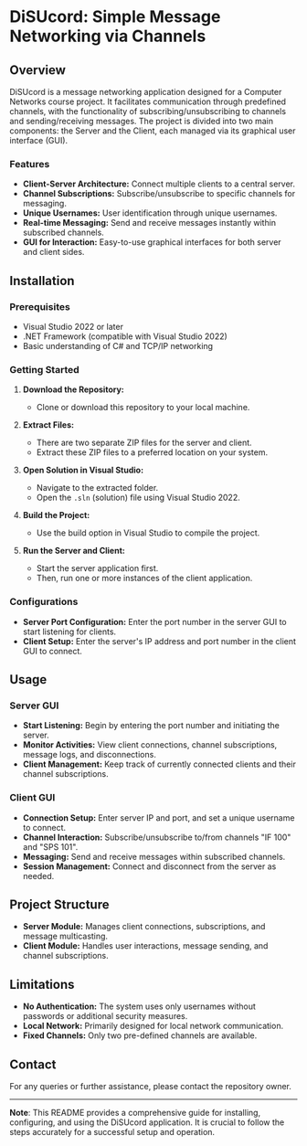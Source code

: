 # DiSUcord: Simple Message Networking via Channels

## Overview
DiSUcord is a message networking application designed for a Computer Networks course project. It facilitates communication through predefined channels, with the functionality of subscribing/unsubscribing to channels and sending/receiving messages. The project is divided into two main components: the Server and the Client, each managed via its graphical user interface (GUI).

### Features
- **Client-Server Architecture:** Connect multiple clients to a central server.
- **Channel Subscriptions:** Subscribe/unsubscribe to specific channels for messaging.
- **Unique Usernames:** User identification through unique usernames.
- **Real-time Messaging:** Send and receive messages instantly within subscribed channels.
- **GUI for Interaction:** Easy-to-use graphical interfaces for both server and client sides.

## Installation

### Prerequisites
- Visual Studio 2022 or later
- .NET Framework (compatible with Visual Studio 2022)
- Basic understanding of C# and TCP/IP networking

### Getting Started
1. **Download the Repository:**
   - Clone or download this repository to your local machine.

2. **Extract Files:**
   - There are two separate ZIP files for the server and client.
   - Extract these ZIP files to a preferred location on your system.

3. **Open Solution in Visual Studio:**
   - Navigate to the extracted folder.
   - Open the `.sln` (solution) file using Visual Studio 2022.

4. **Build the Project:**
   - Use the build option in Visual Studio to compile the project.

5. **Run the Server and Client:**
   - Start the server application first.
   - Then, run one or more instances of the client application.

### Configurations
- **Server Port Configuration:** Enter the port number in the server GUI to start listening for clients.
- **Client Setup:** Enter the server's IP address and port number in the client GUI to connect.

## Usage

### Server GUI
- **Start Listening:** Begin by entering the port number and initiating the server.
- **Monitor Activities:** View client connections, channel subscriptions, message logs, and disconnections.
- **Client Management:** Keep track of currently connected clients and their channel subscriptions.

### Client GUI
- **Connection Setup:** Enter server IP and port, and set a unique username to connect.
- **Channel Interaction:** Subscribe/unsubscribe to/from channels "IF 100" and "SPS 101".
- **Messaging:** Send and receive messages within subscribed channels.
- **Session Management:** Connect and disconnect from the server as needed.

## Project Structure

- **Server Module:** Manages client connections, subscriptions, and message multicasting.
- **Client Module:** Handles user interactions, message sending, and channel subscriptions.

## Limitations

- **No Authentication:** The system uses only usernames without passwords or additional security measures.
- **Local Network:** Primarily designed for local network communication.
- **Fixed Channels:** Only two pre-defined channels are available.

## Contact

For any queries or further assistance, please contact the repository owner.

---

**Note**: This README provides a comprehensive guide for installing, configuring, and using the DiSUcord application. It is crucial to follow the steps accurately for a successful setup and operation.
